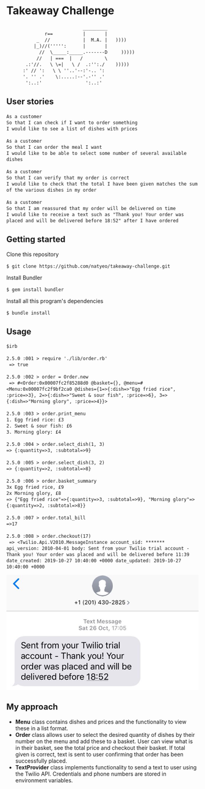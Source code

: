 Takeaway Challenge
==================
```
                            _________
              r==           |       |
           _  //            |  M.A. |   ))))
          |_)//(''''':      |       |
            //  \_____:_____.-------D     )))))
           //   | ===  |   /        \
       .:'//.   \ \=|   \ /  .:'':./    )))))
      :' // ':   \ \ ''..'--:'-.. ':
      '. '' .'    \:.....:--'.-'' .'
       ':..:'                ':..:'

 ```
 User stories
 ------------
 ```
 As a customer
 So that I can check if I want to order something
 I would like to see a list of dishes with prices

 As a customer
 So that I can order the meal I want
 I would like to be able to select some number of several available dishes

 As a customer
 So that I can verify that my order is correct
 I would like to check that the total I have been given matches the sum of the various dishes in my order

 As a customer
 So that I am reassured that my order will be delivered on time
 I would like to receive a text such as "Thank you! Your order was placed and will be delivered before 18:52" after I have ordered
 ```

Getting started
---------------
Clone this repository
```
$ git clone https://github.com/natyeo/takeaway-challenge.git
```

Install Bundler
```
$ gem install bundler
```

Install all this program's dependencies
```
$ bundle install
```

Usage
----------
```
$irb

2.5.0 :001 > require './lib/order.rb'
 => true

2.5.0 :002 > order = Order.new
 => #<Order:0x00007fc2f85288d0 @basket={}, @menu=#<Menu:0x00007fc2f9bf2ca0 @dishes={1=>{:dish=>"Egg fried rice", :price=>3}, 2=>{:dish=>"Sweet & sour fish", :price=>6}, 3=>{:dish=>"Morning glory", :price=>4}}>

2.5.0 :003 > order.print_menu
1. Egg fried rice: £3
2. Sweet & sour fish: £6
3. Morning glory: £4

2.5.0 :004 > order.select_dish(1, 3)
=> {:quantity=>3, :subtotal=>9}

2.5.0 :005 > order.select_dish(3, 2)
=> {:quantity=>2, :subtotal=>8}

2.5.0 :006 > order.basket_summary
3x Egg fried rice, £9
2x Morning glory, £8
=> {"Egg fried rice"=>{:quantity=>3, :subtotal=>9}, "Morning glory"=>{:quantity=>2, :subtotal=>8}}

2.5.0 :007 > order.total_bill
=>17

2.5.0 :008 > order.checkout(17)
 => <Twilio.Api.V2010.MessageInstance account_sid: ******* api_version: 2010-04-01 body: Sent from your Twilio trial account - Thank you! Your order was placed and will be delivered before 11:39 date_created: 2019-10-27 10:40:00 +0000 date_updated: 2019-10-27 10:40:00 +0000

```
![text](screenshot/text.jpg)

My approach
-----------
* **Menu** class contains dishes and prices and the functionality to view these in a list format.
* **Order** class allows user to select the desired quantity of dishes by their number on the menu and add these to a basket. User can view what is in their basket, see the total price and checkout their basket. If total given is correct, text is sent to user confirming that order has been successfully placed.
* **TextProvider** class implements functionality to send a text to user using the Twilio API. Credentials and phone numbers are stored in environment variables.


